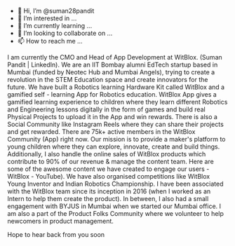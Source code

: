 - 👋 Hi, I’m @suman28pandit
- 👀 I’m interested in ...
- 🌱 I’m currently learning ...
- 💞️ I’m looking to collaborate on ...
- 📫 How to reach me ...

I am currently the CMO and Head of App Development at WitBlox. (Suman Pandit | LinkedIn). We are an IIT Bombay alumni EdTech startup based in Mumbai (funded by Neotec Hub and Mumbai Angels), trying to create a revolution in the STEM Education space and create innovators for the future. We have built a Robotics learning Hardware Kit called WitBlox and a gamified self - learning App for Robotics education. WitBlox App gives a gamified learning experience to children where they learn different Robotics and Engineering lessons digitally in the form of games and build real Physical Projects to upload it in the App and win rewards. There is also a Social Community like Instagram Reels where they can share their projects and get rewarded. There are 75k+ active members in the WitBlox Community (App) right now. Our mission is to provide a maker's platform to young children where they can explore, innovate, create and build things. 
Additionally, I also handle the online sales of WitBlox products which contribute to 90% of our revenue & manage the content team. Here are some of the awesome content we have created to engage our users - WitBlox - YouTube). We have also organised competitions like WitBlox Young Inventor and Indian Robotics Championship.
I have been associated with the WitBlox team since its inception in 2016 (when I worked as an Intern to help them create the product). In between, I also had a small engagement with BYJUS in Mumbai when we started our Mumbai office. I am also a part of the Product Folks Community where we volunteer to help newcomers in product management.

Hope to hear back from you soon 

